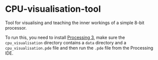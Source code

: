 # CPU-visualisation-tool
Tool for visualising and teaching the inner workings of a simple 8-bit processor.

To run this, you need to install [Processing 3](http://processing.org), make sure the `cpu_visualisation` directory contains a `data` directory and a `cpu_visualisation.pde` file and then run the `.pde` file from the Processing IDE.
